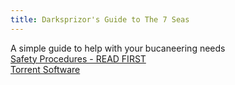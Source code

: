 ```yaml
---
title: Darksprizor's Guide to The 7 Seas
---
```


A simple guide to help with your bucaneering needs<br>
<a href="https://darksprizor.github.io/Darksprizors-Guide-to-The-7-Seas/Safety-Procedures---READ-FIRST">Safety Procedures - READ FIRST</a><br>
<a href="https://darksprizor.github.io/Darksprizors-Guide-to-The-7-Seas/Torrent-Software">Torrent Software</a><br>

